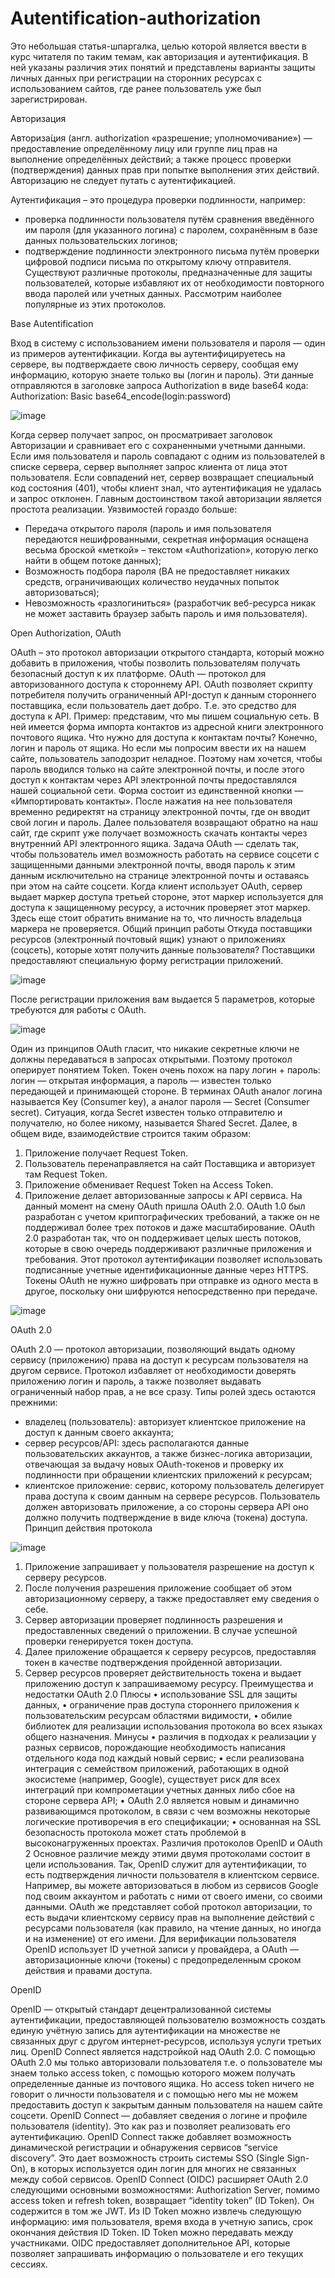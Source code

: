 # Autentification-authorization

Это небольшая статья-шпаргалка, целью которой является ввести в курс читателя по таким темам, как авторизация и аутентификация. В ней указаны различия этих понятий и представлены варианты защиты личных данных при регистрации на сторонних ресурсах с использованием сайтов, где ранее пользователь уже был зарегистрирован.

Авторизация

Авториза́ция (англ. authorization «разрешение; уполномочивание») — предоставление определённому лицу или группе лиц прав на выполнение определённых действий; а также процесс проверки (подтверждения) данных прав при попытке выполнения этих действий. 
Авторизацию не следует путать с аутентификацией.

Аутентификация – это процедура проверки подлинности, например:
- проверка подлинности пользователя путём сравнения введённого им пароля (для указанного логина) с паролем, сохранённым в базе данных пользовательских логинов;
- подтверждение подлинности электронного письма путём проверки цифровой подписи письма по открытому ключу отправителя.
Существуют различные протоколы, предназначенные для защиты пользователей, которые избавляют их от необходимости повторного ввода паролей или учетных данных. Рассмотрим наиболее популярные из этих протоколов.

Base Autentification

Вход в систему с использованием имени пользователя и пароля — один из примеров аутентификации. Когда вы аутентифицируетесь на сервере, вы подтверждаете свою личность серверу, сообщая ему информацию, которую знаете только вы (логин и пароль). Эти данные отправляются в заголовке запроса Authorization в виде base64 кода: 
Authorization: Basic base64_encode(login:password)

![image](https://github.com/MariyaKustova/Autentification-authorization/assets/58948550/1d8cd403-2b88-48c3-afcb-c8474017af29)

Когда сервер получает запрос, он просматривает заголовок Авторизации и сравнивает его с сохраненными учетными данными. Если имя пользователя и пароль совпадают с одним из пользователей в списке сервера, сервер выполняет запрос клиента от лица этот пользователя. Если совпадений нет, сервер возвращает специальный код состояния (401), чтобы клиент знал, что аутентификация не удалась и запрос отклонен.
Главным достоинством такой авторизации является простота реализации.
Уязвимостей гораздо больше:
- Передача открытого пароля (пароль и имя пользователя передаются нешифрованными, секретная информация оснащена весьма броской «меткой» – текстом «Authorization», которую легко найти в общем потоке данных);
- Возможность подбора пароля (BA не предоставляет никаких средств, ограничивающих количество неудачных попыток авторизоваться);
- Невозможность «разлогиниться» (разработчик веб-ресурса никак не может заставить браузер забыть пароль и имя пользователя).

Open Authorization, OAuth

OAuth – это протокол авторизации открытого стандарта, который можно добавить в приложения, чтобы позволить пользователям получать безопасный доступ к их платформе.
OAuth — протокол для авторизованного доступа к стороннему API. OAuth позволяет скрипту потребителя получить ограниченный API-доступ к данным стороннего поставщика, если пользователь дает добро. Т.е. это средство для доступа к API.
Пример: представим, что мы пишем социальную сеть. В ней имеется форма импорта контактов из адресной книги электронного почтового ящика. Что нужно для доступа к контактам почты? Конечно, логин и пароль от ящика. Но если мы попросим ввести их на нашем сайте, пользователь заподозрит неладное. Поэтому нам хочется, чтобы пароль вводился только на сайте электронной почты, и после этого доступ к контактам через API электронной почты предоставлялся нашей социальной сети.
Форма состоит из единственной кнопки — «Импортировать контакты». После нажатия на нее пользователя временно редиректят на страницу электронной почты, где он вводит свой логин и пароль. Далее пользователя возвращают обратно на наш сайт, где скрипт уже получает возможность скачать контакты через внутренний API электронного ящика.
Задача OAuth — сделать так, чтобы пользователь имел возможность работать на сервисе соцсети с защищенными данными электронной почты, вводя пароль к этим данным исключительно на странице электронной почты и оставаясь при этом на сайте соцсети.
Когда клиент использует OAuth, сервер выдает маркер доступа третьей стороне, этот маркер используется для доступа к защищенному ресурсу, а источник проверяет этот маркер. Здесь еще стоит обратить внимание на то, что личность владельца маркера не проверяется.
Общий принцип работы
Откуда поставщики ресурсов (электронный почтовый ящик) узнают о приложениях (соцсеть), которые хотят получить данные пользователя? Поставщики предоставляют специальную форму регистрации приложений.

![image](https://github.com/MariyaKustova/Autentification-authorization/assets/58948550/34c63002-1c41-4293-b851-cd7ad521647d) 

После регистрации приложения вам выдается 5 параметров, которые требуются для работы с OAuth.

![image](https://github.com/MariyaKustova/Autentification-authorization/assets/58948550/fe854586-36b2-47ce-a789-e701d8cf2211)

Один из принципов OAuth гласит, что никакие секретные ключи не должны передаваться в запросах открытыми. Поэтому протокол оперирует понятием Token. Токен очень похож на пару логин + пароль: логин — открытая информация, а пароль — известен только передающей и принимающей стороне. В терминах OAuth аналог логина называется Key (Consumer key), а аналог пароля — Secret (Consumer secret). Ситуация, когда Secret известен только отправителю и получателю, но более никому, называется Shared Secret.
Далее, в общем виде, взаимодействие строится таким образом:
1.	Приложение получает Request Token.
2.	Пользователь перенаправляется на сайт Поставщика и авторизует там Request Token.
3.	Приложение обменивает Request Token на Access Token.
4.	Приложение делает авторизованные запросы к API сервиса.
На данный момент на смену OAuth пришла OAuth 2.0. OAuth 1.0 был разработан с учетом криптографических требований, а также он не поддерживал более трех потоков и даже масштабирование. OAuth 2.0 разработан так, что он поддерживает целых шесть потоков, которые в свою очередь поддерживают различные приложения и требования. Этот протокол аутентификации позволяет использовать подписанные учетные идентификационные данные через HTTPS. Токены OAuth не нужно шифровать при отправке из одного места в другое, поскольку они шифруются непосредственно при передаче.

![image](https://github.com/MariyaKustova/Autentification-authorization/assets/58948550/b24c3983-9306-41ce-ae80-0f5c1ff97d4d)

OAuth 2.0

OAuth 2.0 — протокол авторизации, позволяющий выдать одному сервису (приложению) права на доступ к ресурсам пользователя на другом сервисе. Протокол избавляет от необходимости доверять приложению логин и пароль, а также позволяет выдавать ограниченный набор прав, а не все сразу.
Типы ролей здесь остаются прежними:
- владелец (пользователь): авторизует клиентское приложение на доступ к данным своего аккаунта;
- сервер ресурсов/API: здесь располагаются данные пользовательских аккаунтов, а также бизнес-логика авторизации, отвечающая за выдачу новых OAuth-токенов и проверку их подлинности при обращении клиентских приложений к ресурсам;
- клиентское приложение: сервис, которому пользователь делегирует права доступа к своим данным на сервере ресурсов. Пользователь должен авторизовать приложение, а со стороны сервера API оно должно получить подтверждение в виде ключа (токена) доступа.
Принцип действия протокола

![image](https://github.com/MariyaKustova/Autentification-authorization/assets/58948550/44c21bfb-f2ba-419e-bda6-5328dacc7152)

1.	Приложение запрашивает у пользователя разрешение на доступ к серверу ресурсов.
2.	После получения разрешения приложение сообщает об этом авторизационному серверу, а также предоставляет ему сведения о себе.
3.	Сервер авторизации проверяет подлинность разрешения и предоставленных сведений о приложении. В случае успешной проверки генерируется токен доступа.
4.	Далее приложение обращается к серверу ресурсов, предоставляя токен в качестве подтверждения пройденной авторизации.
5.	Сервер ресурсов проверяет действительность токена и выдает приложению доступ к запрашиваемому ресурсу.
Преимущества и недостатки OAuth 2.0
Плюсы
•	использование SSL для защиты данных,
•	ограничение прав доступа стороннего приложения к пользовательским ресурсам областями видимости,
•	обилие библиотек для реализации использования протокола во всех языках общего назначения.
Минусы
•	различия в подходах к реализации у разных сервисов, порождающие необходимость написания отдельного кода под каждый новый сервис;
•	если реализована интеграция с семейством приложений, работающих в одной экосистеме (например, Google), существует риск для всех интеграций при компрометации учетных данных либо сбое на стороне сервера API;
•	OAuth 2.0 является новым и динамично развивающимся протоколом, в связи с чем возможны некоторые логические противоречия в его спецификации;
•	основанная на SSL безопасность протокола может стать проблемой в высоконагруженных проектах.
Различия протоколов OpenID и OAuth 2
Основное различие между этими двумя протоколами состоит в цели использования. Так, OpenID служит для аутентификации, то есть подтверждения личности пользователя в клиентском сервисе. Например, вы можете авторизоваться в любом из сервисов Google под своим аккаунтом и работать с ними от своего имени, со своими данными. OAuth же представляет собой протокол авторизации, то есть выдачи клиентскому сервису прав на выполнение действий с ресурсами пользователя (как правило, на чтение данных, но иногда и на изменение) от его имени. 
Для верификации пользователя OpenID использует ID учетной записи у провайдера, а OAuth — авторизационные ключи (токены) с предопределенным сроком действия и правами доступа. 

OpenID

OpenID — открытый стандарт децентрализованной системы аутентификации, предоставляющей пользователю возможность создать единую учётную запись для аутентификации на множестве не связанных друг с другом интернет-ресурсов, используя услуги третьих лиц.
OpenID Connect является надстройкой над OAuth 2.0. C помощью OAuth 2.0 мы только авторизовали пользователя т.е. о пользователе мы знаем только access token, с помощью которого можем получать определенные данные из почтового ящика. Но access token ничего не говорит о личности пользователя и с помощью него мы не можем предоставить доступ к закрытым данным пользователя на нашем сайте соцсети. OpenID Connect — добавляет сведения о логине и профиле пользователя (identity). Это как раз и позволяет реализовать его аутентификацию.
OpenID Connect также добавляет возможность динамической регистрации и обнаружения сервисов “service discovery”. Это дает возможность строить системы SSO (Single Sign-On), в которых используется один логин для многих не связанных между собой сервисов.
OpenID Connect (OIDC) расширяет OAuth 2.0 следующими основными возможностями:
Authorization Server, помимо access token и refresh token, возвращает “identity token” (ID Token). Он содержится в том же JWT. Из ID Token можно извлечь следующую информацию: имя пользователя, время входа в учетную запись, срок окончания действия ID Token. ID Token можно передавать между участниками.
OIDC предоставляет дополнительное API, которые позволяет запрашивать информацию о пользователе и его текущих сессиях.
